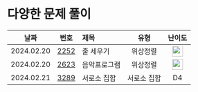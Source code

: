 # 다양한 문제 풀이

|    날짜    |                      번호                       | 제목                              |       유형       |                                       난이도                                       |
| :--------: | :---------------------------------------------: | :-------------------------------- | :--------------: | :--------------------------------------------------------------------------------: |
| 2024.02.20 | [2252](https://www.acmicpc.net/problem/2252)    | 줄 세우기			                   |      위상정렬       | <img height="25px" width="25px" src="https://static.solved.ac/tier_small/13.svg"/>  |
| 2024.02.20 | [2623](https://www.acmicpc.net/problem/2623)    | 음악프로그램        			   	   |      위상정렬       | <img height="25px" width="25px" src="https://static.solved.ac/tier_small/11.svg"/>  |
| 2024.02.21 | [3289](https://swexpertacademy.com/main/code/problem/problemDetail.do?contestProbId=AWBJKA6qr2oDFAWr)    | 서로소 집합		       			   |       서로소 집합        | D4  |

